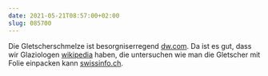 ```yaml
---
date: 2021-05-21T08:57:00+02:00
slug: 085700
---
```


Die Gletscherschmelze ist besorgniserregend [dw.com](https://www.dw.com/de/gletscherschmelze-gewinnt-an-tempo/a-57368219). Da ist es gut, dass wir Glaziologen [wikipedia](https://de.wikipedia.org/wiki/Glaziologie) haben, die untersuchen wie man die Gletscher mit Folie einpacken kann [swissinfo.ch](https://www.swissinfo.ch/ger/geltscherschmelze_eine-decke-haelt-die-gletscher-kuehl/46341152).
